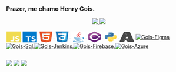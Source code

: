 ### Prazer, me chamo Henry Gois.
<div align="center">
  <a href="https://github.com/henry-gois">
  <img height="180em" src="https://github-readme-stats.vercel.app/api?username=henry-gois&show_icons=true&theme=dark&count_private=true&rank_icon=github&include_all_commits=true"/>
  <img height="180em" src="https://github-readme-stats.vercel.app/api/top-langs/?username=henry-gois&layout=compact&langs_count=7&theme=dark"/>
    
</div>
<div><br>
  
  <img align="center" alt="Gois-Js" height="30" width="40" src="https://raw.githubusercontent.com/devicons/devicon/master/icons/javascript/javascript-plain.svg">
  <img align="center" alt="Gois-Ts" height="30" width="40" src="https://raw.githubusercontent.com/devicons/devicon/master/icons/typescript/typescript-plain.svg">
  <img align="center" alt="Gois-HTML" height="30" width="40" src="https://raw.githubusercontent.com/devicons/devicon/master/icons/html5/html5-original.svg">
  <img align="center" alt="Gois-CSS" height="30" width="40" src="https://raw.githubusercontent.com/devicons/devicon/master/icons/css3/css3-original.svg">
  <img align="center" alt="Gois-Java" height="30" width="40" src="https://raw.githubusercontent.com/devicons/devicon/master/icons/java/java-original.svg">
  <img align="center" alt="Gois-Csharp" height="30" width="40" src="https://raw.githubusercontent.com/devicons/devicon/master/icons/csharp/csharp-original.svg">
  <img align="center" alt="Gois-Python" height="30" width="40" src="https://raw.githubusercontent.com/devicons/devicon/master/icons/python/python-original.svg">
  <img align="center" alt="Gois-Azure" height="30" width="40" src="https://raw.githubusercontent.com/devicons/devicon/master/icons/azure/azure-plain.svg">
  <img align="center" alt="Gois-Figma" height="30" width="40" src="https://camo.githubusercontent.com/2996d784fbc06678a296b5bbc3dcfad7b18805ec4b880f8d30b3f9f216cdb724/68747470733a2f2f63646e2e6a7364656c6976722e6e65742f67682f64657669636f6e732f64657669636f6e406c61746573742f69636f6e732f6669676d612f6669676d612d6f726967696e616c2e737667">
  <img align="center" alt="Gois-Sql" height="30" width="40" src="https://camo.githubusercontent.com/2facb89b414f4beb89250ff00956b210e030d79c1c78489e555fc2921e158b8a/68747470733a2f2f63646e2e6a7364656c6976722e6e65742f67682f64657669636f6e732f64657669636f6e2f69636f6e732f706f737467726573716c2f706f737467726573716c2d6f726967696e616c2e737667">
  <img align="center" alt="Gois-Jenkins" height="30" width="40" src="https://camo.githubusercontent.com/bbcf7f21beff42ef6ff1581325d63f9e943017fb2a5612ae58682b263688328e/68747470733a2f2f63646e2e6a7364656c6976722e6e65742f67682f64657669636f6e732f64657669636f6e406c61746573742f69636f6e732f6a656e6b696e732f6a656e6b696e732d6f726967696e616c2e737667">
  <img align="center" alt="Gois-Firebase" height="30" width="40" src="https://camo.githubusercontent.com/392060afbc0ed54aef403b2cae62459e47f313282da1ab0aa21182f919bae7e0/68747470733a2f2f63646e2e6a7364656c6976722e6e65742f67682f64657669636f6e732f64657669636f6e406c61746573742f69636f6e732f66697265626173652f66697265626173652d6f726967696e616c2e737667">
  <img align="center" alt="Gois-Azure" height="30" width="40" src="https://camo.githubusercontent.com/ad703212811b402906d5de77c39b53de9fad281bf8bb47cfcb4c176c64514d3a/68747470733a2f2f63646e2e6a7364656c6976722e6e65742f67682f64657669636f6e732f64657669636f6e406c61746573742f69636f6e732f616e64726f696473747564696f2f616e64726f696473747564696f2d6f726967696e616c2e737667">

  
  ##
 
<div> 
  <a href="https://instagram.com/goisss_" target="_blank"><img src="https://img.shields.io/badge/-Instagram-%23E4405F?style=for-the-badge&logo=instagram&logoColor=white" target="_blank"></a>
  <a href = "mailto:hgr.henrygois@gmail.com"><img src="https://img.shields.io/badge/-Gmail-%23333?style=for-the-badge&logo=gmail&logoColor=white" target="_blank"></a>
  <a href="https://www.linkedin.com/in/henry-gois-ribeiro-3ab690261" target="_blank"><img src="https://img.shields.io/badge/-LinkedIn-%230077B5?style=for-the-badge&logo=linkedin&logoColor=white" target="_blank"></a> 
  
</div>

